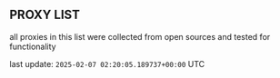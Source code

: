 ## PROXY LIST

all proxies in this list were collected from open sources and tested for functionality

last update: `2025-02-07 02:20:05.189737+00:00` UTC